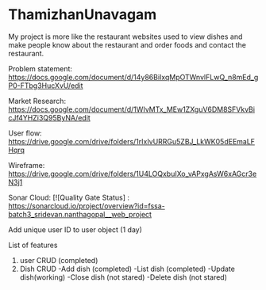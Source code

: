 # ThamizhanUnavagam

My project is more like the restaurant websites used to view dishes and make people know about the restaurant and order foods and contact the restaurant.

Problem statement: https://docs.google.com/document/d/14y86BiIxqMpOTWnvlFLwQ_n8mEd_gP0-FTbg3HucXvU/edit

Market Research: https://docs.google.com/document/d/1WIvMTx_MEw1ZXguV6DM8SFVkvBicJf4YHZi3Q95ByNA/edit

User flow: https://drive.google.com/drive/folders/1rIxIvURRGu5ZBJ_LkWK05dEEmaLFHqrq

Wireframe: https://drive.google.com/drive/folders/1U4LOQxbuIXo_vAPxgAsW6xAGcr3eN3j1

Sonar Cloud:
[![Quality Gate Status] : https://sonarcloud.io/project/overview?id=fssa-batch3_sridevan.nanthagopal__web_project



Add unique user ID to user object (1 day)

List of features
1. user CRUD (completed)
2. Dish CRUD 
   -Add dish (completed)
   -List dish (completed)
   -Update dish(working)
   -Close dish (not stared)
   -Delete dish (not stared)
